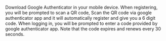 Download Google Authenticator in your mobile device.
When registering, you will be prompted to scan a QR code, Scan the QR code via google authenticator app and it will automatically register and give you a 6 digit code.
When logging in, you will be prompted to enter a code provided by google authenticator app. Note that the code expires and renews every 30 seconds.

